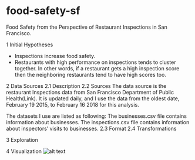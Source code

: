 # food-safety-sf
Food Safety from the Perspective of Restaurant Inspections in San Francisco.

1 Initial Hypotheses
* Inspections increase food safety.
* Restaurants with high performance on inspections tends to cluster together. In other words, if a restaurant gets a high inspection score then the neighboring restaurants tend to have high scores too.

2 Data Sources
2.1 Description
2.2 Sources
The data source is the restaurant Inspections data from San Francisco Department of Public Health(Link). It is updated daily, and I use the data from the oldest date, February 19 2015, to February 16 2018 for this analysis.

The datasets I use are listed as following:
The businesses.csv file contains information about businesses. 
The inspections.csv file contains information about inspectors’ visits to businesses. 
2.3 Format
2.4 Transformations

3 Exploration

4 Visualization
![alt text]()
